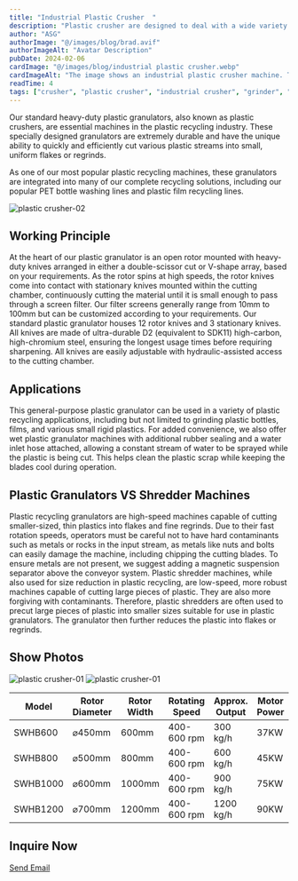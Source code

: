 ```yaml
---
title: "Industrial Plastic Crusher  "
description: "Plastic crusher are designed to deal with a wide variety of plastic materials in an efficient way with a user-friendly operation. Whether you are a producer or professio"
author: "ASG"
authorImage: "@/images/blog/brad.avif"
authorImageAlt: "Avatar Description"
pubDate: 2024-02-06
cardImage: "@/images/blog/industrial plastic crusher.webp"
cardImageAlt: "The image shows an industrial plastic crusher machine. This type of equipment is typically used in recycling processes to break down plastic materials into smaller pieces, which can then be processed further. The machine features a robust design with a green and yellow cylindrical component—likely the crushing mechanism—connected to a white and gray housing that contains the mechanical parts and possibly the control system. The entire assembly is mounted on a sturdy green base, ensuring stability during operation."
readTime: 4
tags: ["crusher", "plastic crusher", "industrial crusher", "grinder", "plastic grinder" ]
---
```

Our standard heavy-duty plastic granulators, also known as plastic crushers, are essential machines in the plastic recycling industry. These specially designed granulators are extremely durable and have the unique ability to quickly and efficiently cut various plastic streams into small, uniform flakes or regrinds.

As one of our most popular plastic recycling machines, these granulators are integrated into many of our complete recycling solutions, including our popular PET bottle washing lines and plastic film recycling lines.

![plastic crusher-02](/images/plastic_crusher-02.webp)

## Working Principle

At the heart of our plastic granulator is an open rotor mounted with heavy-duty knives arranged in either a double-scissor cut or V-shape array, based on your requirements. As the rotor spins at high speeds, the rotor knives come into contact with stationary knives mounted within the cutting chamber, continuously cutting the material until it is small enough to pass through a screen filter.
Our filter screens generally range from 10mm to 100mm but can be customized according to your requirements.
Our standard plastic granulator houses 12 rotor knives and 3 stationary knives. All knives are made of ultra-durable D2 (equivalent to SDK11) high-carbon, high-chromium steel, ensuring the longest usage times before requiring sharpening. All knives are easily adjustable with hydraulic-assisted access to the cutting chamber.

## Applications
This general-purpose plastic granulator can be used in a variety of plastic recycling applications, including but not limited to grinding plastic bottles, films, and various small rigid plastics.
For added convenience, we also offer wet plastic granulator machines with additional rubber sealing and a water inlet hose attached, allowing a constant stream of water to be sprayed while the plastic is being cut. This helps clean the plastic scrap while keeping the blades cool during operation.

## Plastic Granulators VS Shredder Machines
Plastic recycling granulators are high-speed machines capable of cutting smaller-sized, thin plastics into flakes and fine regrinds. Due to their fast rotation speeds, operators must be careful not to have hard contaminants such as metals or rocks in the input stream, as metals like nuts and bolts can easily damage the machine, including chipping the cutting blades. To ensure metals are not present, we suggest adding a magnetic suspension separator above the conveyor system.
Plastic shredder machines, while also used for size reduction in plastic recycling, are low-speed, more robust machines capable of cutting large pieces of plastic. They are also more forgiving with contaminants. Therefore, plastic shredders are often used to precut large pieces of plastic into smaller sizes suitable for use in plastic granulators. The granulator then further reduces the plastic into flakes or regrinds.

## Show Photos

![plastic crusher-01](/images/plastic_crusher-01.webp)
![plastic crusher-01](/images/plastic_crusher_blade.webp)


<div class="scrollable-table-container">
  <table>
  <thead>
    <tr>
      <th>Model</th>
      <th>Rotor Diameter</th>
      <th>Rotor Width</th>
      <th>Rotating Speed</th>
      <th>Approx. Output</th>
      <th>Motor Power</th>
    </tr>
  </thead>
  <tbody>
    <tr>
      <td>SWHB600</td>
      <td>⌀450mm</td>
      <td>600mm</td>
      <td>400-600 rpm</td>
      <td>300 kg/h</td>
      <td>37KW</td>
    </tr>
    <tr>
      <td>SWHB800</td>
      <td>⌀500mm</td>
      <td>800mm</td>
      <td>400-600 rpm</td>
      <td>600 kg/h</td>
      <td>45KW</td>
    </tr>
    <tr>
      <td>SWHB1000</td>
      <td>⌀600mm</td>
      <td>1000mm</td>
      <td>400-600 rpm</td>
      <td>900 kg/h</td>
      <td>75KW</td>
    </tr>
    <tr>
      <td>SWHB1200</td>
      <td>⌀700mm</td>
      <td>1200mm</td>
      <td>400-600 rpm</td>
      <td>1200 kg/h</td>
      <td>90KW</td>
    </tr>
  </tbody>
</table>
</div>

## Inquire Now

<div class="email-button-container">
  <a href="mailto:sales@rumtoo.com" class="email-button">Send Email</a>
</div>
